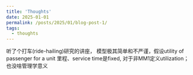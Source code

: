 ```yaml
---
title: 'Thoughts'
date: 2025-01-01
permalink: /posts/2025/01/blog-post-1/
tags:
  - thoughts
---
```


听了个打车(ride-hailing)研究的讲座，
模型极其简单和不严谨，假设utility of passenger for a unit 里程、service time是fixed, 对于非MM1定义utilization；也没啥管理学意义